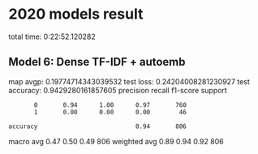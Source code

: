 # 2020 models result
total time: 0:22:52.120282
## Model 6: Dense TF-IDF + autoemb
map avgp: 0.19774714343039532
test loss: 0.24204008281230927 test accuracy: 0.9429280161857605
              precision    recall  f1-score   support

           0       0.94      1.00      0.97       760
           1       0.00      0.00      0.00        46

    accuracy                           0.94       806
   macro avg       0.47      0.50      0.49       806
weighted avg       0.89      0.94      0.92       806

